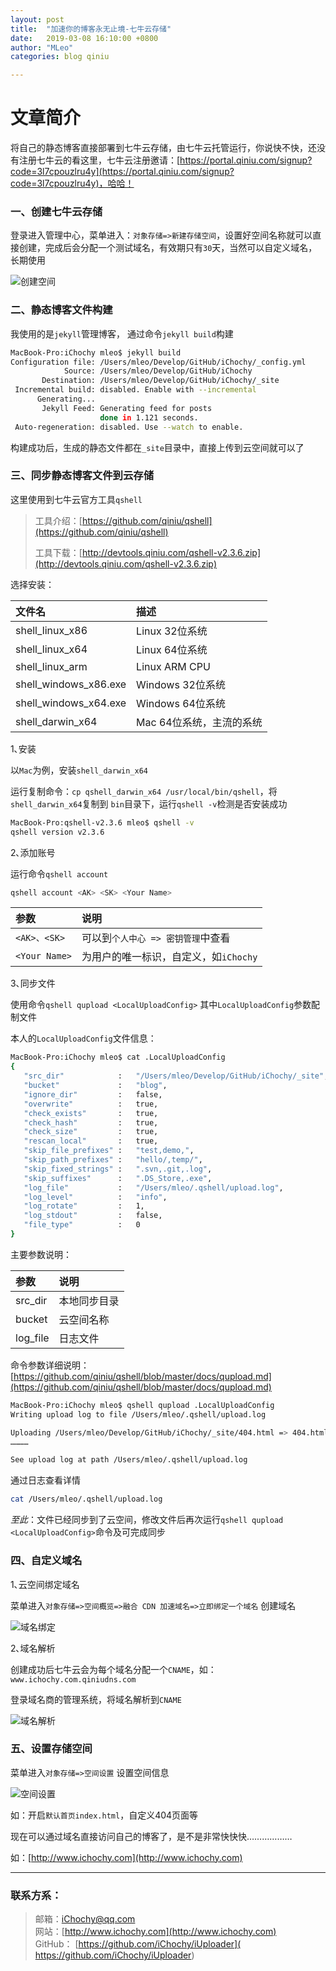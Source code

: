 ```yaml
---
layout: post
title:  "加速你的博客永无止境-七牛云存储"
date:   2019-03-08 16:10:00 +0800
author: "MLeo"
categories: blog qiniu

---
```



# 文章简介
将自己的静态博客直接部署到七牛云存储，由七牛云托管运行，你说快不快，还没有注册七牛云的看这里，七牛云注册邀请：[https://portal.qiniu.com/signup?code=3l7cpouzlru4y](https://portal.qiniu.com/signup?code=3l7cpouzlru4y)，哈哈！

### 一、创建七牛云存储
登录进入管理中心，菜单进入：`对象存储=>新建存储空间`，设置好空间名称就可以直接创建，完成后会分配一个测试域名，有效期只有`30`天，当然可以自定义域名，长期使用

![创建空间](http://images.ichochy.com/%E5%88%9B%E5%BB%BA%E7%A9%BA%E9%97%B4.png)

### 二、静态博客文件构建
我使用的是`jekyll`管理博客， 通过命令`jekyll build`构建

```bash
MacBook-Pro:iChochy mleo$ jekyll build
Configuration file: /Users/mleo/Develop/GitHub/iChochy/_config.yml
            Source: /Users/mleo/Develop/GitHub/iChochy
       Destination: /Users/mleo/Develop/GitHub/iChochy/_site
 Incremental build: disabled. Enable with --incremental
      Generating...
       Jekyll Feed: Generating feed for posts
                    done in 1.121 seconds.
 Auto-regeneration: disabled. Use --watch to enable.
```
构建成功后，生成的静态文件都在`_site`目录中，直接上传到云空间就可以了


### 三、同步静态博客文件到云存储
这里使用到七牛云官方工具`qshell`

> 工具介绍：[https://github.com/qiniu/qshell](https://github.com/qiniu/qshell)
>
> 工具下载：[http://devtools.qiniu.com/qshell-v2.3.6.zip](http://devtools.qiniu.com/qshell-v2.3.6.zip)

选择安装：

|文件名|描述|
|:---|:---|
|shell_linux_x86	   | Linux 32位系统            |
|shell_linux_x64	   | Linux 64位系统            |
|shell_linux_arm	   | Linux ARM CPU             |
|shell_windows_x86.exe | Windows 32位系统          |
|shell_windows_x64.exe | Windows 64位系统          |
|shell_darwin_x64	   | Mac 64位系统，主流的系统  |


1､安装

以`Mac`为例，安装`shell_darwin_x64`

运行复制命令：`cp qshell_darwin_x64 /usr/local/bin/qshell`，将`shell_darwin_x64`复制到 `bin`目录下，运行`qshell -v`检测是否安装成功


```bash
MacBook-Pro:qshell-v2.3.6 mleo$ qshell -v
qshell version v2.3.6
```
2､添加账号

运行命令`qshell account`
```bash
qshell account <AK> <SK> <Your Name>
```

|参数|说明|
|:---|:---|
|`<AK>、<SK>`|可以到`个人中心 => 密钥管理`中查看|
|`<Your Name>`|为用户的唯一标识，自定义，如`iChochy`|



3､同步文件 

使用命令`qshell qupload <LocalUploadConfig>`
其中`LocalUploadConfig`参数配制文件

本人的`LocalUploadConfig`文件信息：
```bash
MacBook-Pro:iChochy mleo$ cat .LocalUploadConfig
{
   "src_dir"            :   "/Users/mleo/Develop/GitHub/iChochy/_site",
   "bucket"             :   "blog",
   "ignore_dir"         :   false,
   "overwrite"          :   true,
   "check_exists"       :   true,
   "check_hash"         :   true,
   "check_size"         :   true,
   "rescan_local"       :   true,
   "skip_file_prefixes" :   "test,demo,",
   "skip_path_prefixes" :   "hello/,temp/",
   "skip_fixed_strings" :   ".svn,.git,.log",
   "skip_suffixes"      :   ".DS_Store,.exe",
   "log_file"           :   "/Users/mleo/.qshell/upload.log",
   "log_level"          :   "info",
   "log_rotate"         :   1,
   "log_stdout"         :   false,
   "file_type"          :   0
}

```
主要参数说明：

|参数|说明|
|:---|:---|
|src_dir|本地同步目录|
|bucket|云空间名称|
|log_file|日志文件|


命令参数详细说明：[https://github.com/qiniu/qshell/blob/master/docs/qupload.md](https://github.com/qiniu/qshell/blob/master/docs/qupload.md)

```bash
MacBook-Pro:iChochy mleo$ qshell qupload .LocalUploadConfig
Writing upload log to file /Users/mleo/.qshell/upload.log

Uploading /Users/mleo/Develop/GitHub/iChochy/_site/404.html => 404.html [1/67, 1.5%] ...
…………

See upload log at path /Users/mleo/.qshell/upload.log
```
通过日志查看详情
```bash
cat /Users/mleo/.qshell/upload.log
```
*至此*：文件已经同步到了云空间，修改文件后再次运行`qshell qupload <LocalUploadConfig>`命令及可完成同步

### 四、自定义域名
1､云空间绑定域名

菜单进入`对象存储=>空间概览=>融合 CDN 加速域名=>立即绑定一个域名` 创建域名

![域名绑定](http://images.ichochy.com/%E5%9F%9F%E5%90%8D%E7%BB%91%E5%AE%9A.png)

2､域名解析

创建成功后七牛云会为每个域名分配一个`CNAME`，如：`www.ichochy.com.qiniudns.com`

登录域名商的管理系统，将域名解析到`CNAME`

![域名解析](http://images.ichochy.com/%E5%9F%9F%E5%90%8D%E8%A7%A3%E6%9E%90.png)

### 五、设置存储空间

菜单进入`对象存储=>空间设置` 设置空间信息


![空间设置](http://images.ichochy.com/%E7%A9%BA%E9%97%B4%E8%AE%BE%E7%BD%AE.png)

如：开启`默认首页index.html`，自定义404页面等 

现在可以通过域名直接访问自己的博客了，是不是非常快快快………………

如：[http://www.ichochy.com](http://www.ichochy.com)



---
### 联系方系：  
> 邮箱：[iChochy@qq.com](mailto:iChochy@qq.com)   
> 网站：[http://www.ichochy.com](http://www.ichochy.com)  
> GitHub： [https://github.com/iChochy/iUploader]( https://github.com/iChochy/iUploader) 